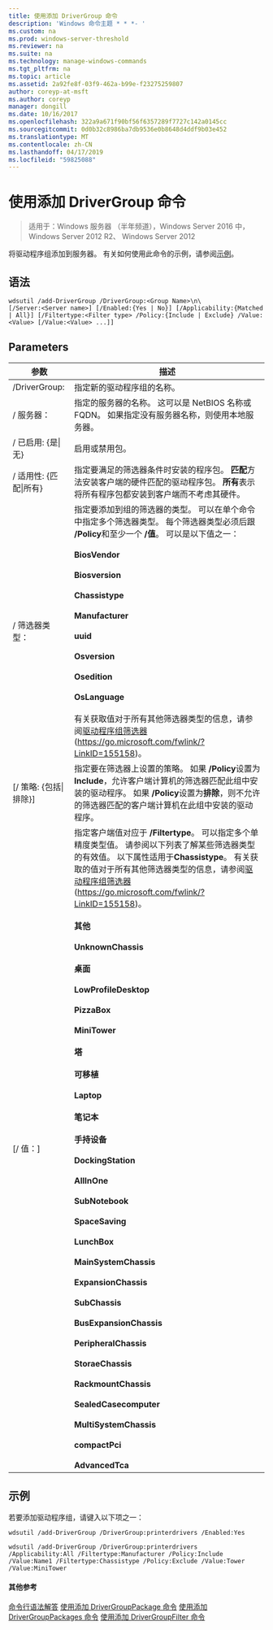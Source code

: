 ```yaml
---
title: 使用添加 DriverGroup 命令
description: 'Windows 命令主题 * * *- '
ms.custom: na
ms.prod: windows-server-threshold
ms.reviewer: na
ms.suite: na
ms.technology: manage-windows-commands
ms.tgt_pltfrm: na
ms.topic: article
ms.assetid: 2a92fe8f-03f9-462a-b99e-f23275259807
author: coreyp-at-msft
ms.author: coreyp
manager: dongill
ms.date: 10/16/2017
ms.openlocfilehash: 322a9a671f90bf56f6357289f7727c142a0145cc
ms.sourcegitcommit: 0d0b32c8986ba7db9536e0b8648d4ddf9b03e452
ms.translationtype: MT
ms.contentlocale: zh-CN
ms.lasthandoff: 04/17/2019
ms.locfileid: "59825088"
---
```

# <a name="using-the-add-drivergroup-command"></a>使用添加 DriverGroup 命令

>适用于：Windows 服务器 （半年频道），Windows Server 2016 中，Windows Server 2012 R2、 Windows Server 2012

将驱动程序组添加到服务器。
有关如何使用此命令的示例，请参阅[示例](#BKMK_examples)。
## <a name="syntax"></a>语法
```
wdsutil /add-DriverGroup /DriverGroup:<Group Name>\n\
[/Server:<Server name>] [/Enabled:{Yes | No}] [/Applicability:{Matched | All}] [/Filtertype:<Filter type> /Policy:{Include | Exclude} /Value:<Value> [/Value:<Value> ...]]
```
## <a name="parameters"></a>Parameters
|参数|描述|
|-------|--------|
|/DriverGroup:<Group Name>|指定新的驱动程序组的名称。|
|/ 服务器：<Server name>|指定的服务器的名称。 这可以是 NetBIOS 名称或 FQDN。 如果指定没有服务器名称，则使用本地服务器。|
|/ 已启用: {是&#124;无}|启用或禁用包。|
|/ 适用性: {匹配&#124;所有}|指定要满足的筛选器条件时安装的程序包。 **匹配**方法安装客户端的硬件匹配的驱动程序包。 **所有**表示将所有程序包都安装到客户端而不考虑其硬件。|
|/ 筛选器类型：<Filtertype>|指定要添加到组的筛选器的类型。 可以在单个命令中指定多个筛选器类型。 每个筛选器类型必须后跟 **/Policy**和至少一个 **/值**。 <Filtertype> 可以是以下值之一：<br /><br />**BiosVendor**<br /><br />**Biosversion**<br /><br />**Chassistype**<br /><br />**Manufacturer**<br /><br />**uuid**<br /><br />**Osversion**<br /><br />**Osedition**<br /><br />**OsLanguage**<br /><br />有关获取值对于所有其他筛选器类型的信息，请参阅[驱动程序组筛选器](https://go.microsoft.com/fwlink/?LinkID=155158)(https://go.microsoft.com/fwlink/?LinkID=155158)。|
|[/ 策略: {包括&#124;排除}]|指定要在筛选器上设置的策略。 如果 **/Policy**设置为**Include**，允许客户端计算机的筛选器匹配此组中安装的驱动程序。 如果 **/Policy**设置为**排除**，则不允许的筛选器匹配的客户端计算机在此组中安装的驱动程序。|
|[/ 值：<Value>]|指定客户端值对应于 **/Filtertype**。 可以指定多个单精度类型值。 请参阅以下列表了解某些筛选器类型的有效值。 以下属性适用于**Chassistype**。 有关获取的值对于所有其他筛选器类型的信息，请参阅[驱动程序组筛选器](https://go.microsoft.com/fwlink/?LinkID=155158)(https://go.microsoft.com/fwlink/?LinkID=155158)。<br /><br />**其他**<br /><br />**UnknownChassis**<br /><br />**桌面**<br /><br />**LowProfileDesktop**<br /><br />**PizzaBox**<br /><br />**MiniTower**<br /><br />**塔**<br /><br />**可移植**<br /><br />**Laptop**<br /><br />**笔记本**<br /><br />**手持设备**<br /><br />**DockingStation**<br /><br />**AllInOne**<br /><br />**SubNotebook**<br /><br />**SpaceSaving**<br /><br />**LunchBox**<br /><br />**MainSystemChassis**<br /><br />**ExpansionChassis**<br /><br />**SubChassis**<br /><br />**BusExpansionChassis**<br /><br />**PeripheralChassis**<br /><br />**StoraeChassis**<br /><br />**RackmountChassis**<br /><br />**SealedCasecomputer**<br /><br />**MultiSystemChassis**<br /><br />**compactPci**<br /><br />**AdvancedTca**|
## <a name="BKMK_examples"></a>示例
若要添加驱动程序组，请键入以下项之一：
```
wdsutil /add-DriverGroup /DriverGroup:printerdrivers /Enabled:Yes
```
```
wdsutil /add-DriverGroup /DriverGroup:printerdrivers /Applicability:All /Filtertype:Manufacturer /Policy:Include /Value:Name1 /Filtertype:Chassistype /Policy:Exclude /Value:Tower /Value:MiniTower
```
#### <a name="additional-references"></a>其他参考
[命令行语法解答](command-line-syntax-key.md)
[使用添加 DriverGroupPackage 命令](using-the-add-drivergrouppackage-command.md)
[使用添加 DriverGroupPackages 命令](using-the-add-drivergrouppackages-command.md)
 [使用添加 DriverGroupFilter 命令](using-the-add-drivergroupfilter-command.md)
